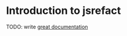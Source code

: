 # Introduction to jsrefact

TODO: write [great documentation](http://jacobian.org/writing/great-documentation/what-to-write/)

